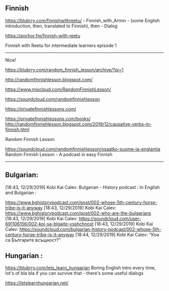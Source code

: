 

## Finnish

https://blubrry.com/finnishwithreetu/ - Finnish_with_Armin -  (some English introduction, then, translated to Finnish), then - Dialog

https://anchor.fm/finnish-with-reetu

Finnish with Reetu for intermediate learners episode 1


---

Nice! 

https://blubrry.com/random_finnish_lesson/archive/?pi=1

http://randomfinnishlesson.blogspot.com/

https://www.mixcloud.com/RandomFinnishLesson/

https://soundcloud.com/randomfinnishlesson

https://privatefinnishlessons.com/

https://privatefinnishlessons.com/books/
http://randomfinnishlesson.blogspot.com/2019/12/causative-verbs-in-finnish.html

Random Finnish Lesson

https://soundcloud.com/randomfinnishlesson/osaatko-suome-ja-englantia
Random Finnish Lesson - A podcast in easy Finnish


---




## Bulgarian:

[18:43, 12/29/2019] Kobi Kai Calev: Bulgarian - History podcast : In English and Bulgarian :


https://www.bghistorypodcast.com/post/002-whose-5th-century-horse-tribe-is-it-anyway
[18:43, 12/29/2019] Kobi Kai Calev: https://www.bghistorypodcast.com/post/002-who-are-the-bulgarians
[18:43, 12/29/2019] Kobi Kai Calev: https://soundcloud.com/user-691106156/002-koi-sa-blgaite-vsshchnost
[18:43, 12/29/2019] Kobi Kai Calev: https://soundcloud.com/bulgarian-history-podcast/002-whose-5th-century-horse-tribe-is-it-anyway
[18:44, 12/29/2019] Kobi Kai Calev: "Кои са Българите всъщност?"


## Hungarian :

https://blubrry.com/lets_learn_hungarian
Boring English intro every time, lot's of bla bla
if you can survive that - there's some useful dialogs

https://letslearnhungarian.net/

 


